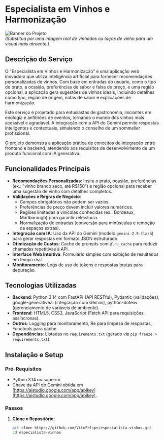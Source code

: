 # Especialista em Vinhos e Harmonização

![Banner do Projeto](https://via.placeholder.com/800x200?text=Especialista+em+Vinhos+e+Harmonização)  
*(Substitua por uma imagem real de vinhedos ou taças de vinho para um visual mais atraente.)*

## Descrição do Serviço

O "Especialista em Vinhos e Harmonização" é uma aplicação web inovadora que utiliza inteligência artificial para fornecer recomendações personalizadas de vinhos. Com base em entradas do usuário, como o tipo de prato, a ocasião, preferências de sabor e faixa de preço, e uma região opcional, a aplicação gera sugestões de vinhos ideais, incluindo detalhes como tipo, região de origem, notas de sabor e explicações de harmonização.

Este serviço é projetado para entusiastas de gastronomia, iniciantes em enologia e anfitriões de eventos, tornando o mundo dos vinhos mais acessível e agradável. A integração com a API do Gemini permite respostas inteligentes e contextuais, simulando o conselho de um sommelier profissional.

O projeto demonstra a aplicação prática de conceitos de integração entre frontend e backend, atendendo aos requisitos de desenvolvimento de um produto funcional com IA generativa.

## Funcionalidades Principais

- **Recomendações Personalizadas**: Insira o prato, ocasião, preferências (ex.: "vinho branco seco, até R$150") e região opcional para receber uma sugestão de vinho com detalhes completos.
- **Validações e Regras de Negócio**:
  - Campos obrigatórios não podem ser vazios.
  - Preferências de preço devem incluir valores numéricos.
  - Regiões limitadas a vinícolas conhecidas (ex.: Bordeaux, Marlborough) para garantir relevância.
  - Normalização de entradas (conversão para minúsculas e remoção de espaços extras).
- **Integração com IA**: Uso da API do Gemini (modelo `gemini-2.5-flash`) para gerar respostas em formato JSON estruturado.
- **Otimização de Custos**: Cache de prompts com `@lru_cache` para reduzir chamadas repetitivas à API.
- **Interface Web Intuitiva**: Formulário simples com exibição de resultados em tempo real.
- **Monitoramento**: Logs de uso de tokens e respostas brutas para depuração.

## Tecnologias Utilizadas

- **Backend**: Python 3.14 com FastAPI (API RESTful), Pydantic (validações), google-generativeai (integração com Gemini), python-dotenv (gerenciamento de variáveis de ambiente).
- **Frontend**: HTML5, CSS3, JavaScript (Fetch API para requisições assíncronas).
- **Outros**: Logging para monitoramento, Re para limpeza de respostas, Functools para cache.
- **Dependências**: Listadas no `requirements.txt` (gerado via `pip freeze > requirements.txt`).

## Instalação e Setup

### Pré-Requisitos
- Python 3.14 ou superior.
- Chave da API do Gemini obtida em [https://aistudio.google.com/app/apikey](https://aistudio.google.com/app/apikey).

### Passos
1. **Clone o Repositório**:
   ```bash
   git clone https://github.com/VituFelipe/especialista-vinhos.git
   cd especialista-vinhos